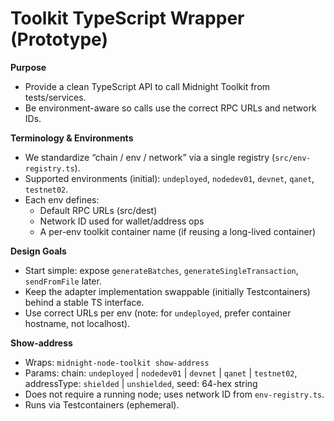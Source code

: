 # Toolkit TypeScript Wrapper (Prototype)

**Purpose**
- Provide a clean TypeScript API to call Midnight Toolkit from tests/services.
- Be environment-aware so calls use the correct RPC URLs and network IDs.

**Terminology & Environments**
- We standardize “chain / env / network” via a single registry (`src/env-registry.ts`).
- Supported environments (initial): `undeployed`, `nodedev01`, `devnet`, `qanet`, `testnet02`.
- Each env defines:
  - Default RPC URLs (src/dest)
  - Network ID used for wallet/address ops
  - A per-env toolkit container name (if reusing a long-lived container)

**Design Goals**
- Start simple: expose `generateBatches`, `generateSingleTransaction`, `sendFromFile` later.
- Keep the adapter implementation swappable (initially Testcontainers) behind a stable TS interface.
- Use correct URLs per env (note: for `undeployed`, prefer container hostname, not localhost).

**Show-address**
- Wraps: `midnight-node-toolkit show-address`
- Params: chain: `undeployed` | `nodedev01` | `devnet` | `qanet` | `testnet02`, addressType: `shielded` | `unshielded`, seed: 64-hex string
- Does not require a running node; uses network ID from `env-registry.ts`.
- Runs via Testcontainers (ephemeral).

